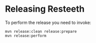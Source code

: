 Releasing Resteeth
==================

To perform the release you need to invoke:
```
mvn release:clean release:prepare
mvn release:perform
```